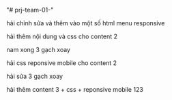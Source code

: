 "# prj-team-01-"

hải chỉnh sửa và thêm vào một số html menu responsive

hải thêm nội dung và css cho content 2

nam xong 3 gạch xoay

hải css reponsive mobile  cho content 2

hải sửa 3 gạch xoay

hải thêm content 3 + css + reponsive mobile
123
